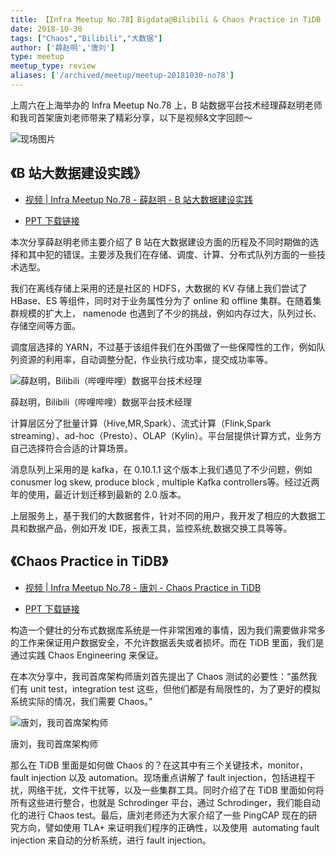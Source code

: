 ```yaml
---
title: 【Infra Meetup No.78】Bigdata@Bilibili & Chaos Practice in TiDB
date: 2018-10-30
tags: ["Chaos","Bilibili","大数据"]
author: ['薛赵明','唐刘']
type: meetup
meetup_type: review
aliases: ['/archived/meetup/meetup-20181030-no78']
---
```



上周六在上海举办的 Infra Meetup No.78 上，B 站数据平台技术经理薛赵明老师和我司首架唐刘老师带来了精彩分享，以下是视频&文字回顾～

![现场图片](media/meetup-78-20181030/1.jpg)

## 《B 站大数据建设实践》

- [视频 | Infra Meetup No.78 - 薛赵明 -  B 站大数据建设实践](https://www.bilibili.com/video/av37935761/?p=1)

- [PPT 下载链接](https://eyun.baidu.com/s/3c3JGQU8)

本次分享薛赵明老师主要介绍了 B 站在大数据建设方面的历程及不同时期做的选择和其中犯的错误。主要涉及我们在存储、调度、计算、分布式队列方面的一些技术选型。

我们在离线存储上采用的还是社区的 HDFS，大数据的 KV 存储上我们尝试了 HBase、ES 等组件，同时对于业务属性分为了 online 和 offline 集群。在随着集群规模的扩大上， namenode 也遇到了不少的挑战，例如内存过大，队列过长、存储空间等方面。

调度层选择的 YARN，不过基于该组件我们在外围做了一些保障性的工作，例如队列资源的利用率，自动调整分配，作业执行成功率，提交成功率等。

![薛赵明，Bilibili（哔哩哔哩）数据平台技术经理](media/meetup-78-20181030/2.jpg)

<div class="caption-center">薛赵明，Bilibili（哔哩哔哩）数据平台技术经理</div>

计算层区分了批量计算（Hive,MR,Spark）、流式计算（Flink,Spark streaming）、ad-hoc（Presto）、OLAP（Kylin）。平台层提供计算方式，业务方自己选择符合合适的计算场景。

消息队列上采用的是 kafka，在 0.10.1.1 这个版本上我们遇见了不少问题，例如 conusmer log skew, produce block , multiple Kafka controllers等。经过近两年的使用，最近计划迁移到最新的 2.0 版本。

上层服务上，基于我们的大数据套件，针对不同的用户，我开发了相应的大数据工具和数据产品，例如开发 IDE，报表工具，监控系统,数据交换工具等等。

## 《Chaos Practice in TiDB》

- [视频 | Infra Meetup No.78 - 唐刘 -  Chaos Practice in TiDB](https://www.bilibili.com/video/av37935761/?p=2)

- [PPT 下载链接](https://eyun.baidu.com/s/3kWtKh5X)

构造一个健壮的分布式数据库系统是一件非常困难的事情，因为我们需要做非常多的工作来保证用户数据安全，不允许数据丢失或者损坏。而在 TiDB 里面，我们是通过实践 Chaos Engineering 来保证。

在本次分享中，我司首席架构师唐刘首先提出了 Chaos 测试的必要性：“虽然我们有 unit test，integration test 这些，但他们都是有局限性的，为了更好的模拟系统实际的情况，我们需要 Chaos。”

![唐刘，我司首席架构师](media/meetup-78-20181030/3.jpg)

<div class="caption-center">唐刘，我司首席架构师</div>

那么在 TiDB 里面是如何做 Chaos 的？在这其中有三个关键技术，monitor，fault injection 以及 automation。现场重点讲解了 fault injection，包括进程干扰，网络干扰，文件干扰等，以及一些集群工具。同时介绍了在 TiDB 里面如何将所有这些进行整合，也就是 Schrodinger 平台，通过 Schrodinger，我们能自动化的进行 Chaos test。最后，唐刘老师还为大家介绍了一些 PingCAP 现在的研究方向，譬如使用 TLA+ 来证明我们程序的正确性，以及使用  automating fault injection 来自动的分析系统，进行 fault injection。

